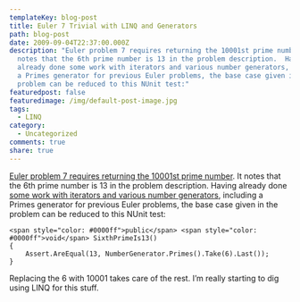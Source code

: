```yaml
---
templateKey: blog-post
title: Euler 7 Trivial with LINQ and Generators
path: blog-post
date: 2009-09-04T22:37:00.000Z
description: "Euler problem 7 requires returning the 10001st prime number.  It
  notes that the 6th prime number is 13 in the problem description.  Having
  already done some work with iterators and various number generators, including
  a Primes generator for previous Euler problems, the base case given in the
  problem can be reduced to this NUnit test:"
featuredpost: false
featuredimage: /img/default-post-image.jpg
tags:
  - LINQ
category:
  - Uncategorized
comments: true
share: true
---
```

[Euler problem 7 requires returning the 10001st prime number](http://projecteuler.net/index.php?section=problems&id=7). It notes that the 6th prime number is 13 in the problem description. Having already done [some work with iterators and various number generators](http://stevesmithblog.com/blog/iterators-expressions-and-linq-for-euler), including a Primes generator for previous Euler problems, the base case given in the problem can be reduced to this NUnit test:

```
<span style="color: #0000ff">public</span> <span style="color: #0000ff">void</span> SixthPrimeIs13()
{
    Assert.AreEqual(13, NumberGenerator.Primes().Take(6).Last());
}
```

Replacing the 6 with 10001 takes care of the rest. I’m really starting to dig using LINQ for this stuff.